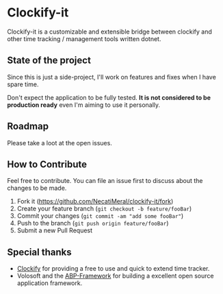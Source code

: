 # Clockify-it

Clockify-it is a customizable and extensible bridge between clockify and other time tracking / management tools written dotnet.

## State of the project

Since this is just a side-project, I'll work on features and fixes when I have spare time.

Don't expect the application to be fully tested. **It is not considered to be production ready** even I'm aiming to use it personally.

## Roadmap

Please take a loot at the open issues.

## How to Contribute

Feel free to contribute. You can file an issue first to discuss about the changes to be made.

1. Fork it (https://github.com/NecatiMeral/clockify-it/fork)
2. Create your feature branch (`git checkout -b feature/fooBar`)
3. Commit your changes (`git commit -am "add some fooBar"`)
4. Push to the branch (`git push origin feature/fooBar`)
5. Submit a new Pull Request

## Special thanks

- [Clockify](https://clockify.me/) for providing a free to use and quick to extend time tracker.
- Volosoft and the [ABP-Framework](https://github.com/abpframework/abp) for building a excellent open source application framework.
